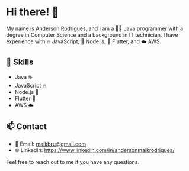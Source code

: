 # Hi there! 👋

My name is Anderson Rodrigues, and I am a 🧑‍💻 Java programmer with a degree in Computer Science and a background in IT technician. I have experience with 🔥 JavaScript, 🚀 Node.js, 📱 Flutter, and ☁️ AWS.

<!-- ## 💼 Projects

Here are some of my recent projects:

- [Project Name 1](link to project): A web development project using Spring Boot.
- [Project Name 2](link to project): A mobile app developed with Flutter.
- [Project Name 3](link to project): An AWS Lambda integration project. -->

## 🚀 Skills

- Java ☕️
- JavaScript 🔥
- Node.js 🚀
- Flutter 📱
- AWS ☁️

## 📫 Contact

- 📧 Email: maikbru@gmail.com
- 🌐 LinkedIn: https://www.linkedin.com/in/andersonmaikrodrigues/

Feel free to reach out to me if you have any questions.
